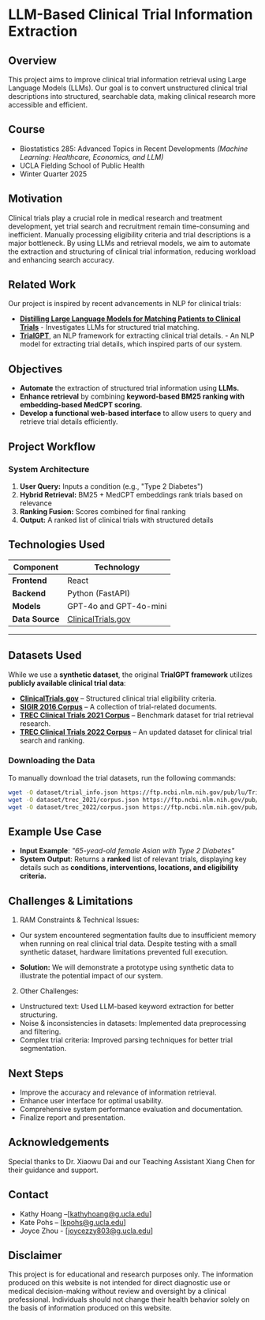 # LLM-Based Clinical Trial Information Extraction

## Overview

This project aims to improve clinical trial information retrieval using Large Language Models (LLMs). Our goal is to convert unstructured clinical trial descriptions into structured, searchable data, making clinical research more accessible and efficient.

## Course
- Biostatistics 285: Advanced Topics in Recent Developments *(Machine Learning: Healthcare, Economics, and LLM)*
- UCLA Fielding School of Public Health
- Winter Quarter 2025

## Motivation
Clinical trials play a crucial role in medical research and treatment development, yet trial search and recruitment remain time-consuming and inefficient. Manually processing eligibility criteria and trial descriptions is a major bottleneck. By using LLMs and retrieval models, we aim to automate the extraction and structuring of clinical trial information, reducing workload and enhancing search accuracy.

## Related Work  
Our project is inspired by recent advancements in NLP for clinical trials: 
- **[Distilling Large Language Models for Matching Patients to Clinical Trials](https://arxiv.org/abs/2312.09958)** - Investigates LLMs for structured trial matching.
- **[TrialGPT](https://github.com/ncbi-nlp/TrialGPT)**, an NLP framework for extracting clinical trial details. - An NLP model for extracting trial details, which inspired parts of our system.


## Objectives
- **Automate** the extraction of structured trial information using **LLMs.**
- **Enhance retrieval** by combining **keyword-based BM25 ranking with embedding-based MedCPT scoring.**
- **Develop a functional web-based interface** to allow users to query and retrieve trial details efficiently.

## Project Workflow

### System Architecture
1. **User Query:** Inputs a condition (e.g., "Type 2 Diabetes")
2. **Hybrid Retrieval:** BM25 + MedCPT embeddings rank trials based on relevance
3. **Ranking Fusion:** Scores combined for final ranking
4. **Output:** A ranked list of clinical trials with structured details

## **Technologies Used**
| **Component**   | **Technology**  |
|----------------|----------------|
| **Frontend**   | React |
| **Backend**    | Python (FastAPI) |
| **Models**     | GPT-4o and GPT-4o-mini |
| **Data Source** | [ClinicalTrials.gov](https://clinicaltrials.gov/) |

---

## **Datasets Used**
While we use a **synthetic dataset**, the original **TrialGPT framework** utilizes **publicly available clinical trial data**:

- **[ClinicalTrials.gov](https://clinicaltrials.gov/)** – Structured clinical trial eligibility criteria.
- **[SIGIR 2016 Corpus](https://data.csiro.au/collection/csiro:17152)** – A collection of trial-related documents.
- **[TREC Clinical Trials 2021 Corpus](https://www.trec-cds.org/2021.html)** – Benchmark dataset for trial retrieval research.
- **[TREC Clinical Trials 2022 Corpus](https://www.trec-cds.org/2022.html)** – An updated dataset for clinical trial search and ranking.

### **Downloading the Data**
To manually download the trial datasets, run the following commands:

```bash
wget -O dataset/trial_info.json https://ftp.ncbi.nlm.nih.gov/pub/lu/TrialGPT/trial_info.json
wget -O dataset/trec_2021/corpus.json https://ftp.ncbi.nlm.nih.gov/pub/lu/TrialGPT/trec_2021.json
wget -O dataset/trec_2022/corpus.json https://ftp.ncbi.nlm.nih.gov/pub/lu/TrialGPT/trec_2022.json
```



## Example Use Case
- **Input Example**: *"65-yead-old female Asian with Type 2 Diabetes"*
- **System Output**: Returns a **ranked** list of relevant trials, displaying key details such as **conditions, interventions, locations, and eligibility criteria.** 

## Challenges & Limitations
1. RAM Constraints & Technical Issues:
- Our system encountered segmentation faults due to insufficient memory when running on real clinical trial data. Despite testing with a small synthetic dataset, hardware limitations prevented full execution.
  
- **Solution:** We will demonstrate a prototype using synthetic data to illustrate the potential impact of our system.
2. Other Challenges:
- Unstructured text: Used LLM-based keyword extraction for better structuring.
- Noise & inconsistencies in datasets: Implemented data preprocessing and filtering.
- Complex trial criteria: Improved parsing techniques for better trial segmentation.

## Next Steps
- Improve the accuracy and relevance of information retrieval.
- Enhance user interface for optimal usability.
- Comprehensive system performance evaluation and documentation.
- Finalize report and presentation.

## Acknowledgements
Special thanks to Dr. Xiaowu Dai and our Teaching Assistant Xiang Chen for their guidance and support.

## Contact
- Kathy Hoang –[kathyhoang@g.ucla.edu]
- Kate Pohs – [kpohs@g.ucla.edu]
- Joyce Zhou - [joycezzy803@g.ucla.edu]

## Disclaimer
This project is for educational and research purposes only. The information produced on this website is not intended for direct diagnostic use or medical decision-making without review and oversight by a clinical professional. Individuals should not change their health behavior solely on the basis of information produced on this website. 

